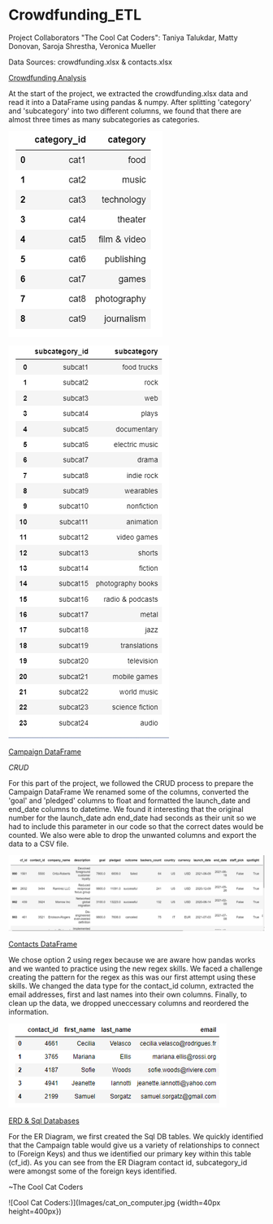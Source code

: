 # Crowdfunding_ETL

Project Collaborators "The Cool Cat Coders": Taniya Talukdar, Matty Donovan, Saroja Shrestha, Veronica Mueller


Data Sources: crowdfunding.xlsx & contacts.xlsx

<ins>Crowdfunding Analysis</ins> 


At the start of the project, we extracted the crowdfunding.xlsx data and read it into a DataFrame using pandas & numpy. After splitting 'category' and 'subcategory' into two different columns, we found that there are almost three times as many subcategories as categories.

![Figure 2](Images/Figure_2.png)

![Figure 3](Images/Figure_3.png)

<ins>Campaign DataFrame</ins>


*CRUD*

For this part of the project, we followed the CRUD process to prepare the Campaign DataFrame We renamed some of the columns, converted the 'goal' and 'pledged' columns to float and formatted the launch_date and end_date columns to datetime. We found it interesting that the original number for the launch_date adn end_date had seconds as their unit so we had to include this parameter in our code so that the correct dates would be counted. We also were able to drop the unwanted columns and export the data to a CSV file.

![Figure 4](Images/Figure_4.png)

<ins>Contacts DataFrame</ins>

We chose option 2 using regex because we are aware how pandas works and we wanted to practice using the new regex skills. We faced a challenge creating the pattern for the regex as this was our first attempt using these skills. We changed the data type for the contact_id column, extracted the email addresses, first and last names into their own columns. Finally, to clean up the data, we dropped uneccessary columns and reordered the information.

![Figure 5](Images/Figure_5.png)

<ins>ERD & Sql Databases<ins>
  
  
For the ER Diagram, we first created the Sql DB tables. We quickly identified that the Campaign table would give us a variety of relationships to connect to (Foreign Keys) and thus we identified our primary key within this table (cf_id). As you can see from the ER Diagram contact id, subcategory_id were amongst some of the foreign keys identified.

~The Cool Cat Coders


![Cool Cat Coders:)](Images/cat_on_computer.jpg {width=40px height=400px})
